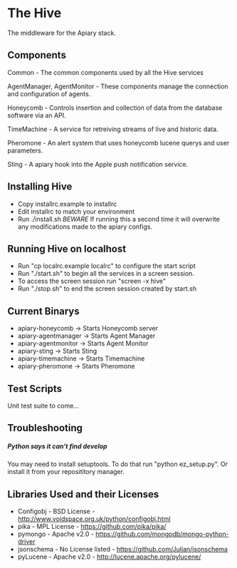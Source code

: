 The Hive
========

The middleware for the Apiary stack.

Components
----------

Common - The common components used by all the Hive services

AgentManager, AgentMonitor - These components manage the connection and configuration of agents. 

Honeycomb - Controls insertion and collection of data from the database software via an API.

TimeMachine - A service for retreiving streams of live and historic data.

Pheromone - An alert system that uses honeycomb lucene querys and user parameters.

Sting - A apiary hook into the Apple push notification service.

Installing Hive
---------------

* Copy installrc.example to installrc
* Edit installrc to match your environment
* Run ./install.sh *BEWARE* If running this a second time it will overwrite any modifications made to the apiary configs.


Running Hive on localhost
-------------------------

* Run "cp localrc.example localrc" to configure the start script
* Run "./start.sh" to begin all the services in a screen session.
* To access the screen session run "screen -x hive"
* Run "./stop.sh" to end the screen session created by start.sh

Current Binarys
---------------

* apiary-honeycomb    -> Starts Honeycomb server
* apiary-agentmanager -> Starts Agent Manager
* apiary-agentmonitor -> Starts Agent Monitor
* apiary-sting        -> Starts Sting 
* apiary-timemachine  -> Starts Timemachine 
* apiary-pheromone    -> Starts Pheromone

Test Scripts
------------

Unit test suite to come...

Troubleshooting
---------------

##### Python says it can't find develop
You may need to install setuptools. To do that run "python ez\_setup.py". Or install it from your reposititory manager.

Libraries Used and their Licenses 
--------------

* Configobj - BSD License - http://www.voidspace.org.uk/python/configobj.html
* pika - MPL License - https://github.com/pika/pika/
* pymongo - Apache v2.0 - https://github.com/mongodb/mongo-python-driver 
* jsonschema - No License listed - https://github.com/Julian/jsonschema
* pyLucene - Apache v2.0 - http://lucene.apache.org/pylucene/
